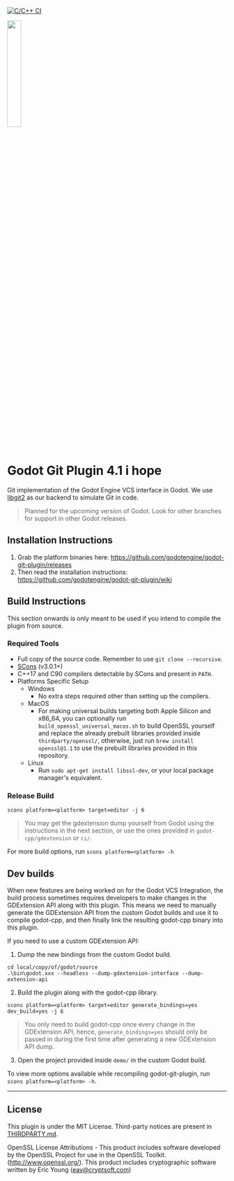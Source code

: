 [![C/C++ CI](https://github.com/godotengine/godot-git-plugin/actions/workflows/build.yml/badge.svg)](https://github.com/godotengine/godot-git-plugin/actions/workflows/build.yml)

<img src="/icon.png" width="25%" />

# Godot Git Plugin 4.1 i hope

Git implementation of the Godot Engine VCS interface in Godot. We use [libgit2](https://libgit2.org) as our backend to simulate Git in code.

> Planned for the upcoming version of Godot. Look for other branches for support in other Godot releases.

## Installation Instructions

1.  Grab the platform binaries here: <https://github.com/godotengine/godot-git-plugin/releases>
2.  Then read the installation instructions: https://github.com/godotengine/godot-git-plugin/wiki

## Build Instructions

This section onwards is only meant to be used if you intend to compile the plugin from source.

### Required Tools

- Full copy of the source code. Remember to use `git clone --recursive`.
- [SCons](https://scons.org/pages/download.html) (v3.0.1+)
- C++17 and C90 compilers detectable by SCons and present in `PATH`.
- Platforms Specific Setup
  - Windows
    - No extra steps required other than setting up the compilers.
  - MacOS
    - For making universal builds targeting both Apple Silicon and x86_64, you can optionally run `build_openssl_universal_macos.sh` to build OpenSSL yourself and replace the already prebuilt libraries provided inside `thirdparty/openssl/`, otherwise, just run `brew install openssl@1.1` to use the prebuilt libraries provided in this repository.
  - Linux
    - Run `sudo apt-get install libssl-dev`, or your local package manager's equivalent.

### Release Build

```
scons platform=<platform> target=editor -j 6
```

> You may get the gdextension dump yourself from Godot using the instructions in the next section, or use the ones provided in `godot-cpp/gdextension` or `ci/`.

For more build options, run `scons platform=<platform> -h`

## Dev builds

When new features are being worked on for the Godot VCS Integration, the build process sometimes requires developers to make changes in the GDExtension API along with this plugin. This means we need to manually generate the GDExtension API from the custom Godot builds and use it to compile godot-cpp, and then finally link the resulting godot-cpp binary into this plugin.

If you need to use a custom GDExtension API:

1. Dump the new bindings from the custom Godot build.

```shell
cd local/copy/of/godot/source
.\bin\godot.xxx --headless --dump-gdextension-interface --dump-extension-api
```

2. Build the plugin along with the godot-cpp library.

```
scons platform=<platform> target=editor generate_bindings=yes dev_build=yes -j 6
```

> You only need to build godot-cpp once every change in the GDExtension API, hence, `generate_bindings=yes` should only be passed in during the first time after generating a new GDExtension API dump.

3. Open the project provided inside `demo/` in the custom Godot build.

To view more options available while recompiling godot-git-plugin, run `scons platform=<platform> -h`.

---

## License

This plugin is under the MIT License. Third-party notices are present in [THIRDPARTY.md](THIRDPARTY.md).

OpenSSL License Attributions - This product includes software developed by the OpenSSL Project for use in the OpenSSL Toolkit. (http://www.openssl.org/). This product includes cryptographic software written by Eric Young (eay@cryptsoft.com)
